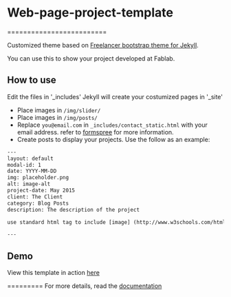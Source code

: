 # Web-page-project-template
=========================

Customized theme based on [Freelancer bootstrap theme for Jekyll](https://github.com/jeromelachaud/freelancer-theme).

You can use this to show your project developed at Fablab.


## How to use

Edit the files in '_includes' Jekyll will create your costumized pages in '_site'

 - Place images in `/img/slider/`
 - Place images in `/img/posts/`
 - Replace `you@email.com` in `_includes/contact_static.html` with your email address. refer to [formspree](http://formspree.io/) for more information.
 - Create posts to display your projects. Use the follow as an example:
```txt
---
layout: default
modal-id: 1
date: YYYY-MM-DD
img: placeholder.png
alt: image-alt
project-date: May 2015
client: The Client
category: Blog Posts
description: The description of the project

use standard html tag to include [image] (http://www.w3schools.com/html/html_images.asp) or [link] (http://www.w3schools.com/html/html_links.asp) in the post description.

---

```

## Demo
View this template in action [here](http://alegueli.github.io/Web-page-project-template)

=========
For more details, read the [documentation](http://jekyllrb.com/)

